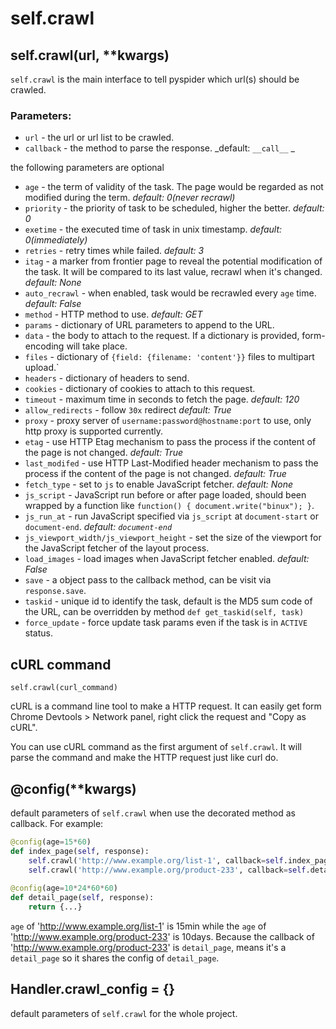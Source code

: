 self.crawl
===========

self.crawl(url, **kwargs)
-------------------------

`self.crawl` is the main interface to tell pyspider which url(s) should be crawled.

### Parameters:

* `url` - the url or url list to be crawled.
* `callback` - the method to parse the response. _default: `__call__` _  

the following parameters are optional

* `age` - the term of validity of the task. The page would be regarded as not modified during the term. _default: 0(never recrawl)_
* `priority` - the priority of task to be scheduled, higher the better. _default: 0_
* `exetime` - the executed time of task in unix timestamp. _default: 0(immediately)_
* `retries` - retry times while failed. _default: 3_
* `itag` - a marker from frontier page to reveal the potential modification of the task. It will be compared to its last value, recrawl when it's changed. _default: None_
* `auto_recrawl` - when enabled, task would be recrawled every `age` time. _default: False_
* `method` - HTTP method to use. _default: GET_
* `params` - dictionary of URL parameters to append to the URL.
* `data` - the body to attach to the request. If a dictionary is provided, form-encoding will take place.
* `files` - dictionary of `{field: {filename: 'content'}}` files to multipart upload.`
* `headers` - dictionary of headers to send.
* `cookies` - dictionary of cookies to attach to this request.
* `timeout` - maximum time in seconds to fetch the page. _default: 120_
* `allow_redirects` - follow `30x` redirect _default: True_
* `proxy` - proxy server of `username:password@hostname:port` to use, only http proxy is supported currently.
* `etag` - use HTTP Etag mechanism to pass the process if the content of the page is not changed. _default: True_
* `last_modifed` - use HTTP Last-Modified header mechanism to pass the process if the content of the page is not changed. _default: True_
* `fetch_type` - set to `js` to enable JavaScript fetcher. _default: None_
* `js_script` - JavaScript run before or after page loaded, should been wrapped by a function like `function() { document.write("binux"); }`.
* `js_run_at` - run JavaScript specified via `js_script` at `document-start` or `document-end`. _default: `document-end`_
* `js_viewport_width/js_viewport_height` - set the size of the viewport for the JavaScript fetcher of the layout process.
* `load_images` - load images when JavaScript fetcher enabled. _default: False_
* `save` - a object pass to the callback method, can be visit via `response.save`.
* `taskid` - unique id to identify the task, default is the MD5 sum code of the URL, can be overridden by method `def get_taskid(self, task)`
* `force_update` - force update task params even if the task is in `ACTIVE` status.

cURL command
------------

`self.crawl(curl_command)`

cURL is a command line tool to make a HTTP request. It can easily get form Chrome Devtools > Network panel,  right click the request and "Copy as cURL".

You can use cURL command as the first argument of `self.crawl`. It will parse the command and make the HTTP request just like curl do.

@config(**kwargs)
-----------------
default parameters of `self.crawl` when use the decorated method as callback. For example:

```python
@config(age=15*60)
def index_page(self, response):
    self.crawl('http://www.example.org/list-1', callback=self.index_page)
    self.crawl('http://www.example.org/product-233', callback=self.detail_page)
    
@config(age=10*24*60*60)
def detail_page(self, response):
    return {...}
```

`age` of 'http://www.example.org/list-1' is 15min while the `age` of 'http://www.example.org/product-233' is 10days. Because the callback of 'http://www.example.org/product-233' is `detail_page`, means it's a `detail_page` so it shares the config of `detail_page`.

Handler.crawl_config = {}
-------------------------
default parameters of `self.crawl` for the whole project. 



